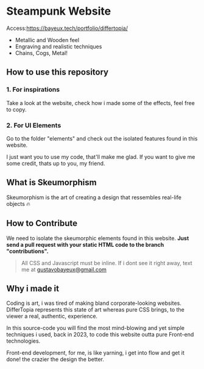 # Steampunk Website
Access:https://bayeux.tech/portfolio/differtopia/
- Metallic and Wooden feel
- Engraving and realistic techniques
- Chains, Cogs, Metal!

## How to use this repository
### 1. For inspirations
Take a look at the website, check how i made some of the effects, feel free to copy. 

### 2. For UI Elements
Go to the folder "elements" and check out the isolated features found in this website.   

I just want you to use my code, that'll make me glad. If you want to give me some credit, thats up to you, my friend.


## What is Skeumorphism
Skeumorphism is the art of creating a design that ressembles real-life objects 🔥

## How to Contribute
We need to isolate the skeumorphic elements found in this website. 
 **Just send a pull request with your static HTML code to the branch "contributions".** 
> All CSS and Javascript must be inline.
> If i dont see it right away, text me at gustavobayeux@gmail.com

## Why i made it
Coding is art, i was tired of making bland corporate-looking websites. 
DifferTopia represents this state of art whereas pure CSS brings, to the viewer a real, authentic, experience.

In this source-code you will find the most mind-blowing and yet simple techniques i used, back in 2023, to
code this website outta pure Front-end technologies. 

Front-end development, for me, is like yarning, i get into flow and get it done! the crazier the design the better.

